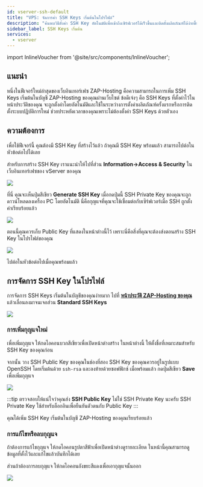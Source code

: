 ```yaml
---
id: vserver-ssh-default
title: "VPS: จัดการค่า SSH Keys เริ่มต้นในโปรไฟล์"
description: "ค้นพบวิธีตั้งค่า SSH Key อัตโนมัติเพื่อเข้าถึงเซิร์ฟเวอร์ได้เร็วขึ้นและติดตั้งผลิตภัณฑ์ได้ง่ายขึ้นกับ ZAP-Hosting → เรียนรู้เพิ่มเติมตอนนี้"
sidebar_label: SSH Keys เริ่มต้น
services:
  - vserver
---
```


import InlineVoucher from '@site/src/components/InlineVoucher';

## แนะนำ
หนึ่งในฟีเจอร์ใหม่ล่าสุดของเว็บอินเทอร์เฟซ ZAP-Hosting คือความสามารถในการเพิ่ม SSH Keys เริ่มต้นในบัญชี ZAP-Hosting ของคุณผ่านเว็บไซต์ ข้อดีเจ๋งๆ คือ SSH Keys ที่ตั้งค่าไว้ในหน้าประวัติของคุณ จะถูกตั้งค่าโดยอัตโนมัติและใช้ในระหว่างการตั้งค่าผลิตภัณฑ์ครั้งแรกหรือการติดตั้งระบบปฏิบัติการใหม่ ช่วยประหยัดเวลาของคุณเพราะไม่ต้องตั้งค่า SSH Keys ด้วยตัวเอง

<InlineVoucher />

## ความต้องการ
เพื่อใช้ฟีเจอร์นี้ คุณต้องมี SSH Key ที่สร้างไว้แล้ว ถ้าคุณมี SSH Key พร้อมแล้ว สามารถไปต่อในหัวข้อต่อไปได้เลย

สำหรับการสร้าง SSH Key เราแนะนำให้ไปที่ส่วน **Information->Access & Security** ในเว็บอินเทอร์เฟซของ vServer ของคุณ

![](https://screensaver01.zap-hosting.com/index.php/s/N9FxTpdfibwCWSD/preview)

ที่นี่ คุณจะเห็นปุ่มสีเขียว **Generate SSH Key** เมื่อกดปุ่มนี้ SSH Private Key ของคุณจะถูกดาวน์โหลดลงเครื่อง PC โดยอัตโนมัติ นี่คือกุญแจที่คุณจะใช้เชื่อมต่อกับเซิร์ฟเวอร์เมื่อ SSH ถูกตั้งค่าเรียบร้อยแล้ว

![](https://screensaver01.zap-hosting.com/index.php/s/tdYfxJYNBFC2R9k/preview)

ตอนนี้คุณควรเก็บ Public Key ที่แสดงในหน้าต่างนี้ไว้ เพราะนี่คือสิ่งที่คุณจะต้องส่งตอนสร้าง SSH Key ในโปรไฟล์ของคุณ

![](https://screensaver01.zap-hosting.com/index.php/s/Tc9MEGamAC9dDF3/preview)

ไปต่อในหัวข้อต่อไปเมื่อคุณพร้อมแล้ว

## การจัดการ SSH Key ในโปรไฟล์
การจัดการ SSH Keys เริ่มต้นในบัญชีของคุณง่ายมาก ไปที่ **[หน้าประวัติ ZAP-Hosting ของคุณ](https://zap-hosting.com/en/customer/home/profile/)** แล้วเลื่อนลงมาจนเจอส่วน **Standard SSH Keys**

![](https://screensaver01.zap-hosting.com/index.php/s/QzefcYZWPGz3rJr/preview)

### การเพิ่มกุญแจใหม่
เพื่อเพิ่มกุญแจ ให้กดไอคอนบวกสีเขียวเพื่อเปิดหน้าต่างสร้าง ในหน้าต่างนี้ ให้ตั้งชื่อที่เหมาะสมสำหรับ SSH Key ของคุณก่อน

จากนั้น วาง SSH Public Key ของคุณในช่องที่สอง SSH Key ของคุณควรอยู่ในรูปแบบ OpenSSH โดยเริ่มต้นด้วย `ssh-rsa` และลงท้ายด้วยซอฟฟิกซ์ เมื่อพร้อมแล้ว กดปุ่มสีเขียว **Save** เพื่อเพิ่มกุญแจ

![](https://screensaver01.zap-hosting.com/index.php/s/CBTcDSiBLfNYi2R/preview)

:::tip
ตรวจสอบให้แน่ใจว่าคุณส่ง **SSH Public Key** ไม่ใช่ SSH Private Key นะครับ SSH Private Key ใช้สำหรับล็อกอินเพื่อยืนยันตัวตนกับ Public Key
:::

คุณได้เพิ่ม SSH Key เริ่มต้นในบัญชี ZAP-Hosting ของคุณเรียบร้อยแล้ว

### การแก้ไขหรือลบกุญแจ
ถ้าต้องการแก้ไขกุญแจ ให้กดไอคอนรูปตาสีฟ้าเพื่อเปิดหน้าต่างดูรายละเอียด ในหน้านี้คุณสามารถดูข้อมูลที่ตั้งไว้และแก้ไขแล้วบันทึกได้เลย

ส่วนถ้าต้องการลบกุญแจ ให้กดไอคอนถังขยะสีแดงเพื่อเอากุญแจนั้นออก

![](https://screensaver01.zap-hosting.com/index.php/s/56mPcDswpZBaHms/preview)

<InlineVoucher />